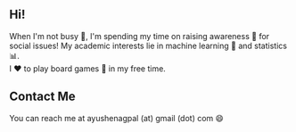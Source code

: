 ## Hi!

When I'm not busy :art:, I'm spending my time on raising awareness
:loudspeaker: for social issues! My academic interests lie in machine learning
:crystal_ball: and statistics :bar_chart:.  
I :heart: to play board games :game_die: in my free time.

## Contact Me

You can reach me at ayushenagpal (at) gmail (dot) com :smile:
